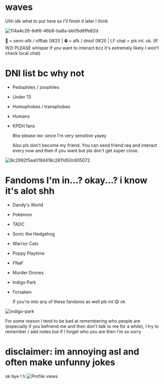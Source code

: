 # waves

Uhh idk what to put here so I'll finish it later I think

![114a4c26-6df6-46b8-ba8a-bb05d8ffe82d](https://github.com/user-attachments/assets/66867eda-fc8f-4674-b995-f897a2430922)

🌙 = semi-afk / offtab (W2I)
| ⛔ = afk / dniuf (W2I)
| LF chat = pls int. ok. (If W2I PLEASE whisper if you want to interact bcz it's extremely likely I won't check local chat)


# DNI list bc why not
- Pedophiles / zoophiles
- Under 13
- Homophobes / transphobes
- Humans
- KPDH fans

  Btw please iwc since I'm very sensitive yayey

  Also pls don't become my friend. You can send friend req and interact every now and then if you want but pls don't get super close.

  
![8c2992f5aa019d418c2811d50c605072](https://github.com/user-attachments/assets/bb73fc00-f99e-4b5c-8a4a-7eb96c9e4f60)

# Fandoms I'm in...? okay...? i know it's alot shh
- Dandy's World
- Pokémon
- TADC
- Sonic the Hedgehog
- Warrior Cats
- Poppy Playtime
- FNaF
- Murder Drones
- Indigo Park
- Forsaken

  If you're into any of these fandoms as well pls int 😋 ok

  
![indigo-park](https://github.com/user-attachments/assets/86a6245f-2cde-4d75-931b-52dd7d031466)


For some reason I tend to be bad at remembering who people are (especially if you befriend me and then don't talk to me for a while), I try to remember / add notes but if I forget who you are then I'm so sorry


# disclaimer: im annoying asl and often make unfunny jokes
  
ok bye !
h
![Profile views](https://komarev.com/ghpvc/?username=CynDotEXE)

